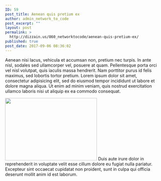 ```yaml
---
ID: 59
post_title: Aenean quis pretium ex
author: admin_network_to_code
post_excerpt: ""
layout: post
permalink: >
  http://dizzain.us/860_networktocode/aenean-quis-pretium-ex/
published: true
post_date: 2017-09-06 08:36:02
---
```

Aenean nisi lacus, vehicula et accumsan non, pretium nec turpis. In ante nisl, sodales sed ullamcorper vel, posuere at quam. Pellentesque porta orci vel nisl volutpat, quis iaculis massa hendrerit. Nam porttitor purus id felis maximus, sed lobortis tortor pretium.<!--more--> Lorem ipsum dolor sit amet, consectetur adipisicing elit, sed do eiusmod tempor incididunt ut labore et dolore magna aliqua. Ut enim ad minim veniam, quis nostrud exercitation ullamco laboris nisi ut aliquip ex ea commodo consequat.

<img class="alignleft size-medium wp-image-52" src="http://localhost/860-networktocode-life/wp-content/uploads/2017/09/blog-2-300x204.jpg" alt="" width="300" height="204" /> Duis aute irure dolor in reprehenderit in voluptate velit esse cillum dolore eu fugiat nulla pariatur. Excepteur sint occaecat cupidatat non proident, sunt in culpa qui officia deserunt mollit anim id est laborum.
